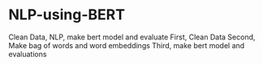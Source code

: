# NLP-using-BERT
Clean Data, NLP, make bert model and evaluate 
First, Clean Data
Second, Make bag of words and word embeddings
Third, make bert model and evaluations
